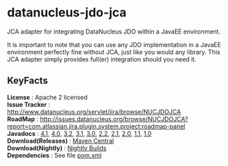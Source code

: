 datanucleus-jdo-jca
===================

JCA adapter for integrating DataNucleus JDO within a JavaEE environment.

It is important to note that you can use any JDO implementation in a JavaEE environment perfectly fine without JCA, just like you would any library. 
This JCA adapter simply provides full(er) integration should you need it.


KeyFacts
--------
__License__ : Apache 2 licensed  
__Issue Tracker__ : http://www.datanucleus.org/servlet/jira/browse/NUCJDOJCA  
__RoadMap__ : http://issues.datanucleus.org/browse/NUCJDOJCA?report=com.atlassian.jira.plugin.system.project:roadmap-panel  
__Javadocs__ : [4.1](http://www.datanucleus.org/javadocs/jdo.jca/4.1/), [4.0](http://www.datanucleus.org/javadocs/jdo.jca/4.0/), [3.2](http://www.datanucleus.org/javadocs/jdo.jca/3.2/), [3.1](http://www.datanucleus.org/javadocs/jdo.jca/3.1/), [3.0](http://www.datanucleus.org/javadocs/jdo.jca/3.0/), [2.2](http://www.datanucleus.org/javadocs/jdo.jca/2.2/), [2.1](http://www.datanucleus.org/javadocs/jdo.jca/2.1/), [2.0](http://www.datanucleus.org/javadocs/jdo.jca/2.0/), [1.1](http://www.datanucleus.org/javadocs/jdo.jca/1.1/), [1.0](http://www.datanucleus.org/javadocs/jdo.jca/1.0/)  
__Download(Releases)__ : [Maven Central](http://central.maven.org/maven2/org/datanucleus/datanucleus-jdo-jca)  
__Download(Nightly)__ : [Nightly Builds](http://www.datanucleus.org/downloads/maven2-nightly/org/datanucleus/datanucleus-jdo-jca)  
__Dependencies__ : See file [pom.xml](pom.xml)  
